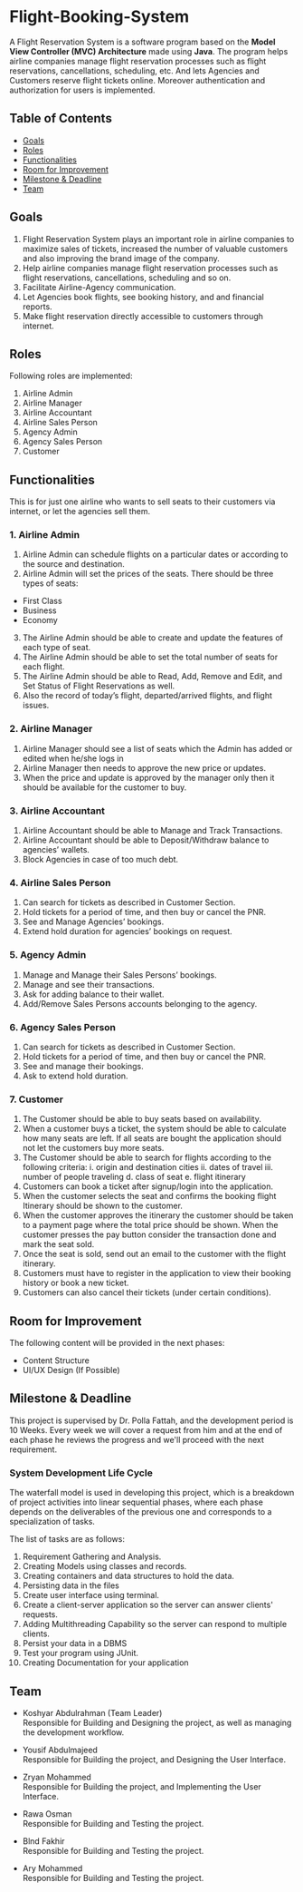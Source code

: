 # Flight-Booking-System

A Flight Reservation System is a software program based on the **Model View Controller (MVC) Architecture** made using **Java**.
The program helps airline companies manage flight reservation processes such as flight reservations, cancellations, scheduling, etc.
And lets Agencies and Customers reserve flight tickets online.
Moreover authentication and authorization for users is implemented.

## Table of Contents
* [Goals](#goals)
* [Roles](#roles)
* [Functionalities](#functionalities)
* [Room for Improvement](#room-for-improvement)
* [Milestone & Deadline](#milestone--deadline)
* [Team](#team)


## Goals
1. Flight Reservation System plays an important role in airline companies to maximize sales of tickets, increased the number of valuable customers and also improving the brand image of the company.
2. Help airline companies manage flight reservation processes such as flight reservations, cancellations, scheduling and so on.
3. Facilitate Airline-Agency communication.
4. Let Agencies book flights, see booking history, and and financial reports.
5. Make flight reservation directly accessible to customers through internet.


## Roles
Following roles are implemented:
1. Airline Admin
2. Airline Manager
3. Airline Accountant
4. Airline Sales Person
5. Agency Admin
6. Agency Sales Person
7. Customer


## Functionalities
This is for just one airline who wants to sell seats to their customers via internet, or let the agencies sell them.

### 1. Airline Admin
1. Airline Admin can schedule flights on a particular dates or according to the source and destination.
2. Airline Admin will set the prices of the seats. There should be three types of seats:
* First Class
* Business
* Economy
3. The Airline Admin should be able to create and update the features of each type of seat.
4. The Airline Admin should be able to set the total number of seats for each flight.
5. The Airline Admin should be able to Read, Add, Remove and Edit, and Set Status of Flight Reservations as well.
6. Also the record of today’s flight, departed/arrived flights, and flight issues.


### 2. Airline Manager
1. Airline Manager should see a list of seats which the Admin has added or edited when he/she logs in
2. Airline Manager then needs to approve the new price or updates.
3. When the price and update is approved by the manager only then it should be available for the customer to buy.


### 3. Airline Accountant
1. Airline Accountant should be able to Manage and Track Transactions.
2. Airline Accountant should be able to Deposit/Withdraw balance to agencies’ wallets.
3. Block Agencies in case of too much debt.


### 4. Airline Sales Person
1. Can search for tickets as described in Customer Section.
2. Hold tickets for a period of time, and then buy or cancel the PNR.
3. See and Manage Agencies’ bookings.
4. Extend hold duration for agencies’ bookings on request.

### 5. Agency Admin
1. Manage and Manage their Sales Persons’ bookings.
2. Manage and see their transactions.
3. Ask for adding balance to their wallet.
4. Add/Remove Sales Persons accounts belonging to the agency.

### 6. Agency Sales Person
1. Can search for tickets as described in Customer Section.
2. Hold tickets for a period of time, and then buy or cancel the PNR.
3. See and manage their bookings.
4. Ask to extend hold duration.

### 7. Customer
1. The Customer should be able to buy seats based on availability.
2. When a customer buys a ticket, the system should be able to calculate how many seats are left. If all seats are bought the application should not let the customers buy more seats.
3. The Customer should be able to search for flights according to the following criteria:
   i. origin and destination cities
   ii. dates of travel
   iii. number of people traveling
   d. class of seat
   e. flight itinerary
4. Customers can book a ticket after signup/login into the application.
5. When the customer selects the seat and confirms the booking flight Itinerary should be shown to the customer.
6. When the customer approves the itinerary the customer should be taken to a payment page where the total price should be shown. When the customer presses the pay button consider the transaction done and mark the seat sold.
7. Once the seat is sold, send out an email to the customer with the flight itinerary.
8. Customers must have to register in the application to view their booking history or book a new ticket.
9. Customers can also cancel their tickets (under certain conditions).


## Room for Improvement
The following content will be provided in the next phases:
* Content Structure
* UI/UX Design (If Possible)


## Milestone & Deadline
This project is supervised by Dr. Polla Fattah, and the development period is 10 Weeks.
Every week we will cover a request from him and at the end of each phase he reviews the progress and we'll proceed with the next requirement.


### System Development Life Cycle
The waterfall model is used in developing this project, which is a breakdown of project activities into linear sequential phases, where each phase depends on the deliverables of the previous one and corresponds to a specialization of tasks.

The list of tasks are as follows:
1. Requirement Gathering and Analysis.
2. Creating Models using classes and records.
3. Creating containers and data structures to hold the data.
4. Persisting data in the files
5. Create user interface using terminal.
6. Create a client-server application so the server can answer clients' requests.
7. Adding Multithreading Capability so the server can respond to multiple clients.
8. Persist your data in a DBMS
9. Test your program using JUnit.
10. Creating Documentation for your application


## Team
- Koshyar Abdulrahman (Team Leader)    
Responsible for Building and Designing the project, as well as managing the development workflow.

- Yousif Abdulmajeed    
Responsible for Building the project, and Designing the User Interface.

- Zryan Mohammed    
Responsible for Building the project, and Implementing the User Interface.

- Rawa Osman    
Responsible for Building and Testing the project.

- Blnd Fakhir    
Responsible for Building and Testing the project.

- Ary Mohammed    
Responsible for Building and Testing the project.
